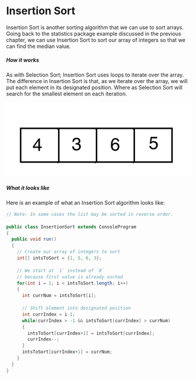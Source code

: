# Insertion Sort
Insertion Sort is another sorting algorithm that we can use to sort arrays. Going back to the statistics package example discussed in the previous chapter, we can use Insertion Sort to sort our array of integers so that we can find the median value. 


##### How it works
As with Selection Sort; Insertion Sort uses loops to iterate over the array. The difference in Insertion Sort is that, as we iterate over the array, we will put each element in its designated position. Where as Selection Sort will search for the smallest element on each iteration.


!["Insertion Sort Example"](../static/algorithms/Algorithms_Insertion_Sort_Example.gif)
##### What it looks like

Here is an example of what an Insertion Sort algorithm looks like:

```Java
// Note: In some cases the list may be sorted in reverse order.

public class InsertionSort extends ConsoleProgram
{
  public void run()
  {
    // Create our array of integers to sort
    int[] intsToSort = {1, 5, 6, 3};
    
    // We start at `1` instead of `0`
    // because first value is already sorted
    for(int i = 1; i < intsToSort.length; i++)
    {
      int currNum = intsToSort[i];
      
      // Shift element into designated position
      int currIndex = i-1;
      while(currIndex > -1 && intsToSort[currIndex] > currNum)
      {
        intsToSort[currIndex+1] = intsToSort[currIndex];
        currIndex--;
      }
      intsToSort[currIndex+1] = currNum;
    }
  }
}

```

